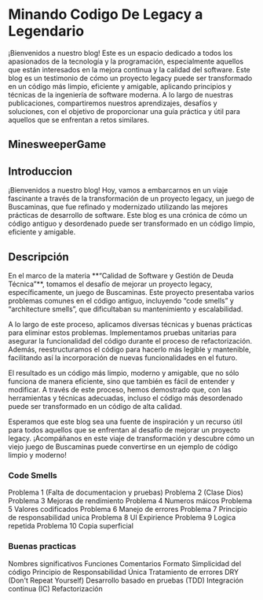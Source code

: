 
# Minando Codigo De Legacy a Legendario


¡Bienvenidos a nuestro blog! Este es un espacio dedicado a todos los apasionados de la tecnología y la programación, especialmente aquellos que están interesados en la mejora continua y la calidad del software.
Este blog es un testimonio de cómo un proyecto legacy puede ser transformado en un código más limpio, eficiente y amigable, aplicando principios y técnicas de la ingeniería de software moderna. A lo largo de nuestras publicaciones, compartiremos nuestros aprendizajes, desafíos y soluciones, con el objetivo de proporcionar una guía práctica y útil para aquellos que se enfrentan a retos similares.


## MinesweeperGame

<h2>Introduccion</h2>
<p>
  ¡Bienvenidos a nuestro blog! Hoy, vamos a embarcarnos en un viaje fascinante a través de la transformación de un proyecto legacy, un juego de Buscaminas, que fue refinado y modernizado utilizando las mejores prácticas de desarrollo de software. Este blog es una crónica de cómo un código antiguo y desordenado puede ser transformado en un código limpio, eficiente y amigable.
</p>

<h2>Descripción</h2>
<p>
  En el marco de la materia **“Calidad de Software y Gestión de Deuda Técnica”**, tomamos el desafío de mejorar un proyecto legacy, específicamente, un juego de Buscaminas. Este proyecto presentaba varios problemas comunes en el código antiguo, incluyendo “code smells” y “architecture smells”, que dificultaban su mantenimiento y escalabilidad.
</p>

<p>
  A lo largo de este proceso, aplicamos diversas técnicas y buenas prácticas para eliminar estos problemas. Implementamos pruebas unitarias para asegurar la funcionalidad del código durante el proceso de refactorización. Además, reestructuramos el código para hacerlo más legible y mantenible, facilitando así la incorporación de nuevas funcionalidades en el futuro.
</p>

<p>
  El resultado es un código más limpio, moderno y amigable, que no sólo funciona de manera eficiente, sino que también es fácil de entender y modificar. A través de este proceso, hemos demostrado que, con las herramientas y técnicas adecuadas, incluso el código más desordenado puede ser transformado en un código de alta calidad.
</p>

<p>
  Esperamos que este blog sea una fuente de inspiración y un recurso útil para todos aquellos que se enfrentan al desafío de mejorar un proyecto legacy. ¡Acompáñanos en este viaje de transformación y descubre cómo un viejo juego de Buscaminas puede convertirse en un ejemplo de código limpio y moderno!
</p>

### Code Smells

Problema 1 (Falta de documentacion y pruebas)
Problema 2 (Clase Dios)
Problema 3 Mejoras de rendimiento 
Problema 4 Numeros máicos
Problema 5 Valores codificados 
Problema 6 Manejo de errores
Problema 7 Principio de responsabilidad unica
Problema 8 UI Expirience
Problema 9 Logica repetida
Problema 10 Copia superficial

### Buenas practicas

Nombres significativos
Funciones
Comentarios
Formato
Simplicidad del código
Principio de Responsabilidad Única
Tratamiento de errores
DRY (Don't Repeat Yourself)
Desarrollo basado en pruebas (TDD)
Integración continua (IC)
Refactorización
